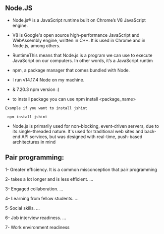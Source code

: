 ## Node.JS
- Node.js® is a JavaScript runtime built on Chrome’s V8 JavaScript engine.

-  V8 is Google's open source high-performance JavaScript and WebAssembly engine, written in C++. It is used in Chrome and in Node.js, among others.
 
 - RuntimeThis means that Node.js is a program we can use to execute JavaScript on our computers. In other words, it’s a JavaScript runtim

 -  npm, a package manager that comes bundled with Node.

 - I run v14.17.4 Node on my machine.

 - & 7.20.3 npm version :)

 - to install package you can use npm install <package_name>
 ``` 
 Example if you want to install jshint
 
  npm install jshint
 ```
 - Node.js is primarily used for non-blocking, event-driven servers, due to its single-threaded nature. It's used for traditional web sites and back-end API services, but was designed with real-time, push-based architectures in mind

 ## Pair programming:
 
1- Greater efficiency. It is a common misconception that pair programming 
 
2- takes a lot longer and is less efficient. ...

3- Engaged collaboration. ...

4- Learning from fellow students. ...

5-Social skills. ...

6- Job interview readiness. ...

7- Work environment readiness